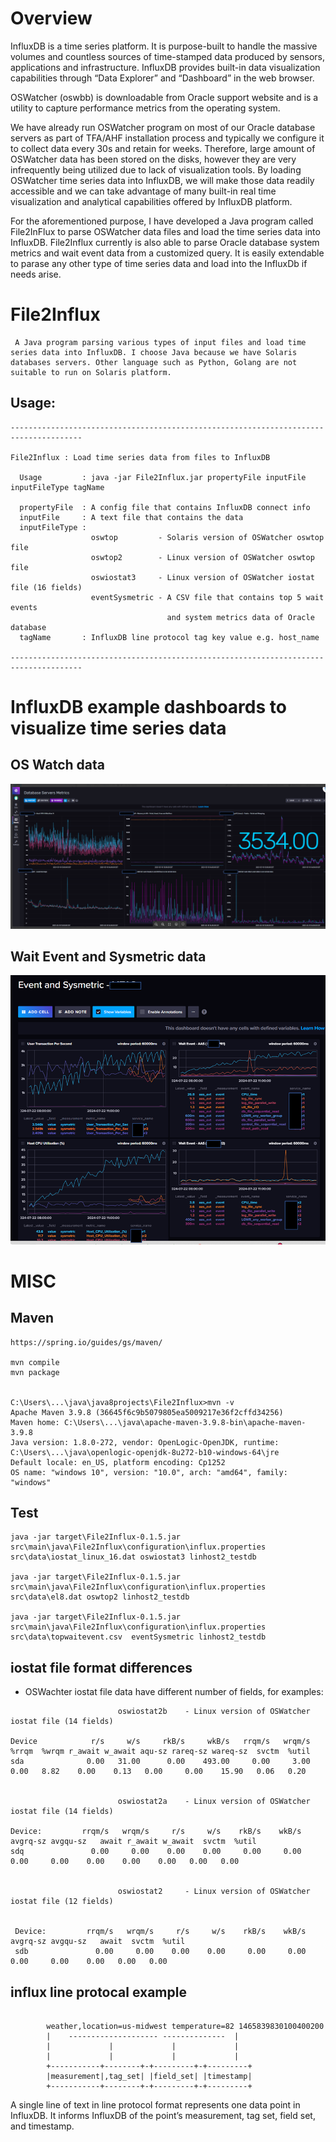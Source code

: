 # Overview

InfluxDB is a time series platform. It is purpose-built to handle the massive volumes and countless sources of time-stamped data produced by sensors, applications and infrastructure. InfluxDB provides built-in data visualization capabilities through “Data Explorer” and “Dashboard” in the web browser.

OSWatcher (oswbb) is downloadable from Oracle support website and is a utility to capture performance metrics from the operating system.

We have already run OSWatcher program on most of our Oracle database servers as part of TFA/AHF installation process and typically we configure it to collect data every 30s and retain for weeks. Therefore, large amount of OSWatcher data has been stored on the disks, however they are very infrequently being utilized due to lack of visualization tools. By loading OSWatcher time series data into InfluxDB, we will make those data readily accessible and we can take advantage of many built-in real time visualization and analytical capabilities offered by InfluxDB platform.

For the aforementioned purpose, I have developed a Java program called File2InFlux to parse OSWatcher data files and load the time series data into InfluxDB. File2Influx currently is also able to parse Oracle database system metrics and wait event data from a customized query. It is easily extendable to parase any other type of time series data and load into the InfluxDb if needs arise.   




# File2Influx 

     A Java program parsing various types of input files and load time series data into InfluxDB. I choose Java because we have Solaris databases servers. Other language such as Python, Golang are not suitable to run on Solaris platform. 


## Usage:




```
--------------------------------------------------------------------------------------

File2Influx : Load time series data from files to InfluxDB

  Usage         : java -jar File2Influx.jar propertyFile inputFile inputFileType tagName

  propertyFile  : A config file that contains InfluxDB connect info
  inputFile     : A text file that contains the data
  inputFileType :
                  oswtop         - Solaris version of OSWatcher oswtop file
                  oswtop2        - Linux version of OSWatcher oswtop file
                  oswiostat3     - Linux version of OSWatcher iostat file (16 fields)
                  eventSysmetric - A CSV file that contains top 5 wait events
                                   and system metrics data of Oracle database
  tagName       : InfluxDB line protocol tag key value e.g. host_name

--------------------------------------------------------------------------------------

```


# InfluxDB example dashboards to visualize time series data


## OS Watch data 

![Alt text](/File2Influx/img/osw.png "OS Watcher Dashbaord")

## Wait Event and Sysmetric data

![Alt text](/File2Influx/img/event.png "Wait Event and Sysmtric Dashbaord")



# MISC

## Maven


    https://spring.io/guides/gs/maven/

    mvn compile
    mvn package


    C:\Users\...\java\java8projects\File2Influx>mvn -v
    Apache Maven 3.9.8 (36645f6c9b5079805ea5009217e36f2cffd34256)
    Maven home: C:\Users\...\java\apache-maven-3.9.8-bin\apache-maven-3.9.8
    Java version: 1.8.0-272, vendor: OpenLogic-OpenJDK, runtime: C:\Users\...\java\openlogic-openjdk-8u272-b10-windows-64\jre
    Default locale: en_US, platform encoding: Cp1252
    OS name: "windows 10", version: "10.0", arch: "amd64", family: "windows"

## Test 


    java -jar target\File2Influx-0.1.5.jar src\main\java\File2Influx\configuration\influx.properties src\data\iostat_linux_16.dat oswiostat3 linhost2_testdb

    java -jar target\File2Influx-0.1.5.jar src\main\java\File2Influx\configuration\influx.properties src\data\el8.dat oswtop2 linhost2_testdb

    java -jar target\File2Influx-0.1.5.jar src\main\java\File2Influx\configuration\influx.properties src\data\topwaitevent.csv  eventSysmetric linhost2_testdb

## iostat file format differences

   * OSWachter iostat file data have different number of fields, for examples:

```
                        oswiostat2b    - Linux version of OSWatcher iostat file (14 fields)

Device            r/s     w/s     rkB/s     wkB/s   rrqm/s   wrqm/s  %rrqm  %wrqm r_await w_await aqu-sz rareq-sz wareq-sz  svctm  %util
sda              0.00   31.00      0.00    493.00     0.00     3.00   0.00   8.82    0.00    0.13   0.00     0.00    15.90   0.06   0.20


                        oswiostat2a    - Linux version of OSWatcher iostat file (14 fields)

Device:         rrqm/s   wrqm/s     r/s     w/s    rkB/s    wkB/s avgrq-sz avgqu-sz   await r_await w_await  svctm  %util
sdq               0.00     0.00    0.00    0.00     0.00     0.00     0.00     0.00    0.00    0.00    0.00   0.00   0.00


                        oswiostat2     - Linux version of OSWatcher iostat file (12 fields)


 Device:         rrqm/s   wrqm/s     r/s     w/s    rkB/s    wkB/s avgrq-sz avgqu-sz   await  svctm  %util
 sdb               0.00     0.00    0.00    0.00     0.00     0.00     0.00     0.00    0.00   0.00   0.00
 ```




## influx line protocal example


```

        weather,location=us-midwest temperature=82 1465839830100400200
        |    -------------------- --------------  |
        |             |             |             |
        |             |             |             |
        +-----------+--------+-+---------+-+---------+
        |measurement|,tag_set| |field_set| |timestamp|
        +-----------+--------+-+---------+-+---------+

```


A single line of text in line protocol format represents one data point in InfluxDB. It informs InfluxDB of the point’s measurement, tag set, field set, and timestamp.
